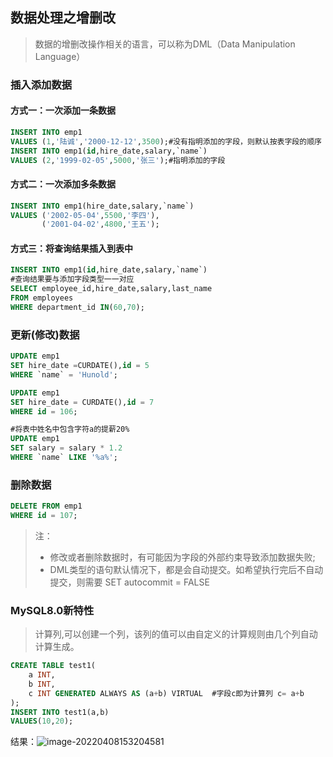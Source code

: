## 数据处理之增删改

> 数据的增删改操作相关的语言，可以称为DML（Data Manipulation Language）

### 插入添加数据

#### 方式一：一次添加一条数据

```sql
INSERT INTO emp1 
VALUES (1,'陆诚','2000-12-12',3500);#没有指明添加的字段，则默认按表字段的顺序
INSERT INTO emp1(id,hire_date,salary,`name`)
VALUES (2,'1999-02-05',5000,'张三');#指明添加的字段
```

#### 方式二：一次添加多条数据

```sql
INSERT INTO emp1(hire_date,salary,`name`)
VALUES ('2002-05-04',5500,'李四'),
	   ('2001-04-02',4800,'王五');
```

#### 方式三：将查询结果插入到表中

```sql
INSERT INTO emp1(id,hire_date,salary,`name`)
#查询结果要与添加字段类型一一对应
SELECT employee_id,hire_date,salary,last_name
FROM employees
WHERE department_id IN(60,70);
```

### 更新(修改)数据

```sql
UPDATE emp1
SET hire_date =CURDATE(),id = 5
WHERE `name` = 'Hunold';

UPDATE emp1
SET hire_date = CURDATE(),id = 7
WHERE id = 106;

#将表中姓名中包含字符a的提薪20%
UPDATE emp1
SET salary = salary * 1.2
WHERE `name` LIKE '%a%';
```

### 删除数据

```sql
DELETE FROM emp1
WHERE id = 107;
```

> 注：
>
> * 修改或者删除数据时，有可能因为字段的外部约束导致添加数据失败;
> * DML类型的语句默认情况下，都是会自动提交。如希望执行完后不自动提交，则需要 SET autocommit = FALSE

### MySQL8.0新特性

> 计算列,可以创建一个列，该列的值可以由自定义的计算规则由几个列自动计算生成。

```sql
CREATE TABLE test1(
	a INT,
	b INT,
	c INT GENERATED ALWAYS AS (a+b) VIRTUAL  #字段c即为计算列 c= a+b
);
INSERT INTO test1(a,b)
VALUES(10,20);
```

结果：![image-20220408153204581](https://gitee.com/lulununuhuhu/img/raw/master/img/202204081532708.png)

